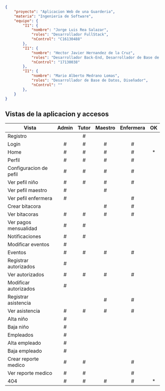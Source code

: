```json
{
    "proyecto": "Aplicacion Web de una Guarderia",
    "materia": "Ingenieria de Software",
    "equipo": {
        "I1": {
            "nombre": "Jorge Luis Rea Salazar",
            "roles": "Desarrollador FullStack",
            "nControl": "C16130488"
        },
        "I1": {
            "nombre": "Hector Javier Hernandez de la Cruz",
            "roles": "Desarrollador Back-End, Desarrollador de Base de Datos",
            "nControl": "17130038"
        },
        "I1": {
            "nombre": "Mario Alberto Medrano Lomas",
            "roles": "Desarrollador de Base de Datos, Diseñador",
            "nControl": ""
        },
    }
}
```
## Vistas de la aplicacion y accesos

| Vista | Admin | Tutor | Maestro | Enfermera |OK|
|-|:-:|:-:|:-:|:-:|:-:|
|Registro               | |#| | |
|Login                  |#|#|#|#|
|Home                   |#|#|#|#|*|
|Perfil                 |#|#|#|#|
|Configuracion de pefil |#|#|#|#|
|Ver pefil niño         |#|#|#|#|
|Ver pefil maestro      |#| |#| |
|Ver pefil enfermera    |#| | |#|
|Crear bitacora         | | |#|#|
|Ver bitacoras          |#|#|#|#|
|Ver pagos mensualidad  |#|#| | |
|Notificaciones         |#|#| | |
|Modificar eventos      |#| | | |
|Eventos                |#|#|#|#|
|Registrar autorizados  |#| | | |
|Ver autorizados        |#|#|#|#|
|Modificar autorizados  |#| | | |
|Registrar asistencia   | | |#|#|
|Ver asistencia         |#|#|#|#|
|Alta niño              |#| | | |
|Baja niño              |#| | | |
|Empleados              |#| | | |
|Alta empleado          |#| | | |
|Baja empleado          |#| | | |
|Crear reporte medico   |#|#| |#|
|Ver reporte medico     |#|#| |#|
|404                    |#|#|#|#|*|